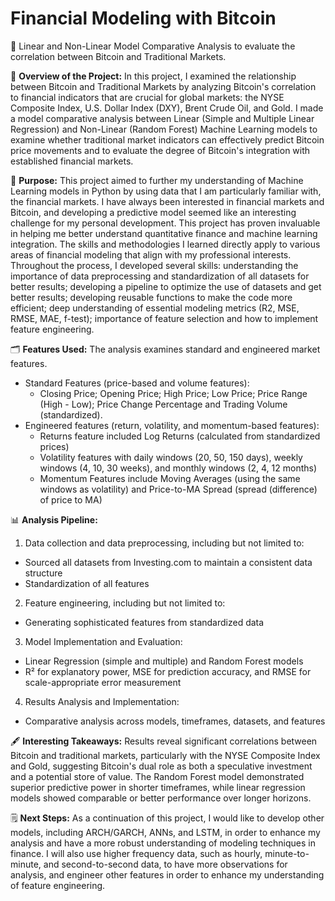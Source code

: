 # Financial Modeling with Bitcoin
🔭 Linear and Non-Linear Model Comparative Analysis to evaluate the correlation between Bitcoin and Traditional Markets. 

📑 **Overview of the Project:** In this project, I examined the relationship between Bitcoin and Traditional Markets by analyzing Bitcoin's correlation to financial indicators that are crucial for global markets: the NYSE Composite Index, U.S. Dollar Index (DXY), Brent Crude Oil, and Gold. I made a model comparative analysis between Linear (Simple and Multiple Linear Regression) and Non-Linear (Random Forest) Machine Learning models to examine whether traditional market indicators can effectively predict Bitcoin price movements and to evaluate the degree of Bitcoin's integration with established financial markets.

📌 **Purpose:** This project aimed to further my understanding of Machine Learning models in Python by using data that I am particularly familiar with, the financial markets. I have always been interested in financial markets and Bitcoin, and developing a predictive model seemed like an interesting challenge for my personal development. This project has proven invaluable in helping me better understand quantitative finance and machine learning integration. The skills and methodologies I learned directly apply to various areas of financial modeling that align with my professional interests. Throughout the process, I developed several skills: understanding the importance of data preprocessing and standardization of all datasets for better results; developing a pipeline to optimize the use of datasets and get better results; developing reusable functions to make the code more efficient; deep understanding of essential modeling metrics (R2, MSE, RMSE, MAE, f-test); importance of feature selection and how to implement feature engineering.

🗂️ **Features Used:** The analysis examines standard and engineered market features. 
- Standard Features (price-based and volume features):
    - Closing Price; Opening Price; High Price; Low Price; Price Range (High - Low); Price Change Percentage and Trading Volume (standardized).
- Engineered features (return, volatility, and momentum-based features):
    - Returns feature included Log Returns (calculated from standardized prices)
    - Volatility features with daily windows (20, 50, 150 days), weekly windows (4, 10, 30 weeks), and monthly windows (2, 4, 12 months)
    - Momentum Features include Moving Averages (using the same windows as volatility) and Price-to-MA Spread (spread (difference) of price to MA)

📊 **Analysis Pipeline:**
1. Data collection and data preprocessing, including but not limited to:
- Sourced all datasets from Investing.com to maintain a consistent data structure
- Standardization of all features
2. Feature engineering, including but not limited to:
- Generating sophisticated features from standardized data
3. Model Implementation and Evaluation:
- Linear Regression (simple and multiple) and Random Forest models
- R² for explanatory power, MSE for prediction accuracy, and RMSE for scale-appropriate error measurement
4. Results Analysis and Implementation:
- Comparative analysis across models, timeframes, datasets, and features

🖋️ **Interesting Takeaways:** Results reveal significant correlations between Bitcoin and traditional markets, particularly with the NYSE Composite Index and Gold, suggesting Bitcoin's dual role as both a speculative investment and a potential store of value. The Random Forest model demonstrated superior predictive power in shorter timeframes, while linear regression models showed comparable or better performance over longer horizons.

🗒️ **Next Steps:** As a continuation of this project, I would like to develop other models, including ARCH/GARCH, ANNs, and LSTM, in order to enhance my analysis and have a more robust understanding of modeling techniques in finance. I will also use higher frequency data, such as hourly, minute-to-minute, and second-to-second data, to have more observations for analysis, and engineer other features in order to enhance my understanding of feature engineering.
